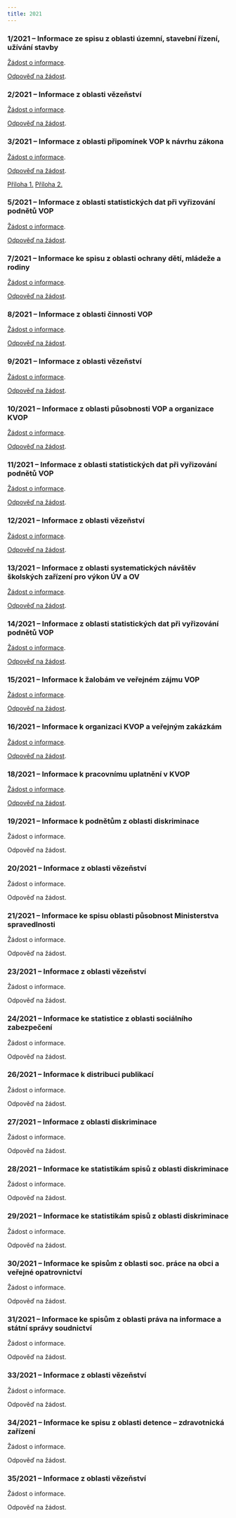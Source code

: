 ```yaml
---
title: 2021
---
```

### 1/2021 – Informace ze spisu z oblasti územní, stavební řízení, užívání stavby

[Žádost o informace](/info106/2021/1_2021_zadost.pdf).

[Odpověď na žádost](/info106/2021/1_2021_odpoved.odt).

### 2/2021 – Informace z oblasti vězeňství

[Žádost o informace](/info106/2021/2_2021_zadost.pdf).

[Odpověď na žádost](/info106/2021/2_2021_odpoved.odt).

### 3/2021 – Informace z oblasti připomínek VOP k návrhu zákona

[Žádost o informace](/info106/2021/3_2021_zadost.pdf).

[Odpověď na žádost](/info106/2021/3_2021_odpoved.odt).

[Příloha 1.](/info106/2021/K106_3_2021_priloha_1.pdf) [Příloha 2.](/info106/2021/K106_3_2021_priloha_2.pdf)

### 5/2021 – Informace z oblasti statistických dat při vyřizování podnětů VOP

[Žádost o informace](/info106/2021/5_2021_zadost.pdf).

[Odpověď na žádost](/info106/2021/5_2021_odpoved.odt).

### 7/2021 – Informace ke spisu z oblasti ochrany dětí, mládeže a rodiny

[Žádost o informace](/info106/2021/7_2021_zadost.pdf).

[Odpověď na žádost](/info106/2021/7_2021_odpoved.odt).

### 8/2021 – Informace z oblasti činnosti VOP

[Žádost o informace](/media/8_2021_zadost.pdf).

[Odpověď na žádost](/media/8_2021_odpoved.odt).

### 9/2021 – Informace z oblasti vězeňství

[Žádost o informace](/info106/2021/9_2021_zadost.pdf).

[Odpověď na žádost](/info106/2021/9_2021_odpoved.odt).

### 10/2021 – Informace z oblasti působnosti VOP a organizace KVOP

[Žádost o informace](/media/10_2021_zadost.pdf).

[Odpověď na žádost](/media/10_2021_odpoved.odt).

### 11/2021 – Informace z oblasti statistických dat při vyřizování podnětů VOP

[Žádost o informace](/media/11_2021_zadost.pdf).

[Odpověď na žádost](/media/11_2021_odpoved.odt). 

### 12/2021 – Informace z oblasti vězeňství

[Žádost o informace](/media/12_2021_zadost.pdf).

[Odpověď na žádost](/media/12_2021_odpoved.odt).

### 13/2021 – Informace z oblasti systematických návštěv školských zařízení pro výkon ÚV a OV

[Žádost o informace](/media/13_2021_zadost.pdf).

[Odpověď na žádost](/media/13_2021_odpoved.odt).

### 14/2021 – Informace z oblasti statistických dat při vyřizování podnětů VOP

[Žádost o informace](/media/14_2021_zadost.pdf).

[Odpověď na žádost](/media/14_2021_odpoved.odt).

### 15/2021 – Informace k žalobám ve veřejném zájmu VOP

[Žádost o informace](/media/15_2021_zadost.pdf).

[Odpověď na žádost](/media/15_2021_odpoved.odt).

### 16/2021 – Informace k organizaci KVOP a veřejným zakázkám

[Žádost o informace](/media/16_2021_zadost.pdf).

[Odpověď na žádost](/media/16_2021_odpoved.odt).

### 18/2021 – Informace k pracovnímu uplatnění v KVOP

[Žádost o informace](/media/18_2021_zadost.pdf).

[Odpověď na žádost](/media/18_2021_odpoved.odt).

### 19/2021 – Informace k podnětům z oblasti diskriminace

Žádost o informace.

Odpověď na žádost.

### 20/2021 – Informace z oblasti vězeňství

Žádost o informace.

Odpověď na žádost.

### 21/2021 – Informace ke spisu oblasti působnost Ministerstva spravedlnosti

Žádost o informace.

Odpověď na žádost.

### 23/2021 – Informace z oblasti vězeňství

Žádost o informace.

Odpověď na žádost.

### 24/2021 – Informace ke statistice z oblasti sociálního zabezpečení

Žádost o informace.

Odpověď na žádost.

### 26/2021 – Informace k distribuci publikací

Žádost o informace.

Odpověď na žádost.

### 27/2021 – Informace z oblasti diskriminace 

Žádost o informace.

Odpověď na žádost.

### 28/2021 – Informace ke statistikám spisů z oblasti diskriminace

Žádost o informace.

Odpověď na žádost.

### 29/2021 – Informace ke statistikám spisů z oblasti diskriminace

Žádost o informace.

Odpověď na žádost.

### 30/2021 – Informace ke spisům z oblasti soc. práce na obci a veřejné opatrovnictví

Žádost o informace.

Odpověď na žádost.

### 31/2021 – Informace ke spisům z oblasti práva na informace a státní správy soudnictví

Žádost o informace.

Odpověď na žádost.

### 33/2021 – Informace z oblasti vězeňství

Žádost o informace.

Odpověď na žádost.

### 34/2021 – Informace ke spisu z oblasti detence – zdravotnická zařízení

Žádost o informace.

Odpověď na žádost.

### 35/2021 – Informace z oblasti vězeňství

Žádost o informace.

Odpověď na žádost.